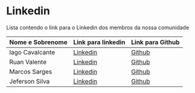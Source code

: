 # Linkedin

Lista contendo o link para o Linkedin dos membros da nossa comunidade

| Nome e Sobrenome | Link para linkedin                                    | Link para Github                            |
| ---------------- | ----------------------------------------------------- | ------------------------------------------- |
| Iago Cavalcante  | [Linkedin](https://linkedin.com/in/iago-a-cavalcante) | [Github](https://github.com/iagocavalcante) |
| Ruan Valente     | [Linkedin](https://www.linkedin.com/in/ruan-valente/) | [Github](https://github.com/ruanvalente)    |
| Marcos Sarges     | [Linkedin](https://www.linkedin.com/in/marcos-sarges/) | [Github](https://github.com/marcossarges)    |
| Jeferson Silva     | [Linkedin](https://www.linkedin.com/in/silvajeferson82/) | [Github](https://github.com/silvajeferson82)    |

